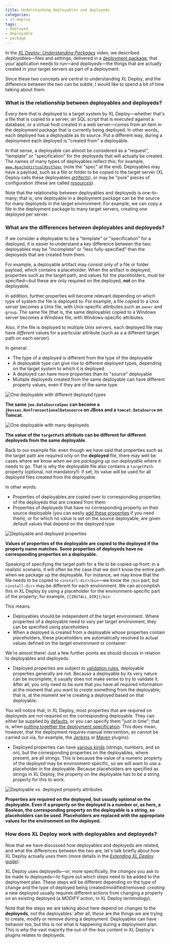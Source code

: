 ```yaml
---
title: Understanding deployables and deployeds
categories:
- xl-deploy
tags:
- deployed
- deployable
- package
---
```


In the [_XL Deploy: Understanding Packages_](http://vimeo.com/99837504) video, we described _deployables_—files and settings, delivered in a [deployment package](http://docs.xebialabs.com/releases/latest/deployit/referencemanual.html#deployment-package), that your application needs to run—and _deployeds_—the things that are actually created in your target servers as part of a deployment.

Since these two concepts are central to understanding XL Deploy, and the difference between the two can be subtle, I would like to spend a bit of time talking about them.

### What is the relationship between deployables and deployeds?

Every item that is deployed to a target system by XL Deploy—whether that's a file that is copied to a server, an SQL script that is executed against a database, or a virtual host created in a web server—comes from an item in the deployment package that is currently being deployed. In other words, each deployed has a deployable as its source. Put a different way, during a deployment each deployed is "created from" a deployable.

In that sense, a deployable can almost be considered as a "request", "template" or "specification" for the deployeds that will actually be created. The names of many types of deployables reflect this; for example, [`www.ApacheVirtualHostSpec`](http://docs.xebialabs.com/releases/latest/deployit/webserverPluginManual.html#wwwapachevirtualhostspec) (note the "spec" at the end). Deployables may have a payload, such as a file or folder to be copied to the target server (XL Deploy calls these deployables [_artifacts_](http://docs.xebialabs.com/releases/latest/deployit/referencemanual.html#artifacts)), or may be "pure" pieces of configuration (these are called [_resources_](http://docs.xebialabs.com/releases/latest/deployit/referencemanual.html#resource-specifications)).

Note that the relationship between deployables and deployeds is one-to-many; that is, one deployable in a deployment package can be the source for many deployeds in the target environment. For example, we can copy a file in the deployment package to many target servers, creating one deployed per server.

### What are the differences between deployables and deployeds?

If we consider a deployable to be a "template" or "specification" for a deployed, it is easier to understand a key difference between the two: deployables may be "incomplete" or "less fully-specified" than the deployeds that are created from them.

For example, a deployable artifact may consist only of a file or folder payload, which contains a placeholder. When the artifact is deployed, properties such as the target path, and values for the placeholders, must be specified—but these are only required on the deployed, **not** on the deployable.

In addition, further properties will become relevant depending on which type of system the file is deployed to. For example, a file copied to a Unix server becomes a _Unix_ file, with Unix-specific attributes such as `owner` and `group`. The same file (that is, the same deployable) copied to a Windows server becomes a _Windows_ file, with Windows-specific attributes.

Also, if the file is deployed to multiple Unix servers, each deployed file may have _different_ values for a particular attribute (such as a a different target path on each server).

In general:

* The type of a deployed is different from the type of the deployable
* A deployable type can give rise to different deployed types, depending on the target system to which it is deployed
* A deployed can have more properties than its "source" deployable
* Multiple deployeds created from the same deployable can have different property values, even if they are of the same type

![One deployable with different deployed types](/images/deployable-deployed-one-deployable-different-deployed-types.png)

**The same `jee.DataSourceSpec` can become a `jbossas.NonTransactionalDatasource` on JBoss and a `tomcat.DataSource` on Tomcat.**

![One deployable with many deployeds](/images/deployable-deployed-one-deployable-many-deployeds.png)

**The value of the `targetPath` attribute can be different for different deployeds from the same deployable**.

Back to our example file: even though we have said that properties such as the target path are required only on the **deployed** file, there may well be cases where we know _when we are packaging up our deployable_ where it needs to go. That is why the deployable file also contains a `targetPath` property (optional, not mandatory!): if set, its value will be used for all deployed files created from the deployable.

In other words:

* Properties of deployables are copied over to corresponding properties of the deployeds that are created from them
* Properties of deployeds that have no corresponding property on their source deployable (you can easily [add these properties](http://docs.xebialabs.com/releases/latest/deployit/customizationmanual.html#extending-a-ci) if you need them), or for which no value is set on the source deployable, are given default values that depend on the deployed type

![Deployable and deployed properties](/images/deployable-deployed-props.png)

**Values of properties of the deployable are copied to the deployed if the property name matches. Some properties of deployeds have no corresponding properties on a deployable.**

Speaking of specifying the target path for a file to be copied up front: in a realistic scenario, it will often be the case that we don't know the entire path when we package up the deployable. For instance, we may know that the file needs to be copied to `<install-dir>/bin`—we know the `/bin` part, but `<install-dir>` may be different for each environment. We can accomplish this in XL Deploy by using a placeholder for the environment-specific part of the property; for example, `{{INSTALL_DIR}}/bin`.

This means:

* Deployables should be independent of the target environment. Where properties of a deployable need to vary per target environment, they can be specified using placeholders
* When a deployed is created from a deployable whose properties contain placeholders, these placeholders are automatically resolved to actual values defined on the target environment or container

We're almost there! Just a few further points we should discuss in relation to deployables and deployeds:

* Deployed properties are subject to [validation rules](http://docs.xebialabs.com/releases/latest/deployit/customizationmanual.html#defining-validation-rules), deployable properties generally are not. Because a deployable by its very nature can be incomplete, it usually does not make sense to try to validate it. After all, you only need to be sure that you have all required information at the moment that you want to _create_ something from the deployable; that is, at the moment we're creating a deployed based on that deployable.

You will notice that, in XL Deploy, most properties that are required on deployeds are not required on the corresponding deployable. They can either be supplied by [defaults](http://docs.xebialabs.com/releases/latest/deployit/customizationmanual.html#modifying-existing-cis), or you can specify them "just in time"; that is, when [putting together the deployment specification](http://docs.xebialabs.com/releases/latest/deployit/guimanual.html#initial-deployment). This does mean, however, that the deployment requires manual intervention, so cannot be carried out via, for example, the [Jenkins](http://docs.xebialabs.com/releases/latest/xldeploy-plugin-plugin/jenkinsPluginManual.html) or [Maven](http://tech.xebialabs.com/deployit-maven-plugin/) plugins).

* Deployed properties can have [various kinds](http://docs.xebialabs.com/releases/latest/deployit/customizationmanual.html#modifying-existing-cis) (strings, numbers, and so on), but the corresponding properties on the deployables, where present, are all strings. This is because the value of a numeric property of the deployed may be environment-specific, so we will want to use a placeholder in the deployable. Because placeholders are specified as strings in XL Deploy, the property on the deployable has to be a string property for this to work.

![Deployable vs. deployed property attributes](/images/deployable-deployed-property-attributes.png)

**Properties are required on the deployed, but usually optional on the deployable. Even if a property on the deployed is a number or, as here, a Boolean, the corresponding property on the deployable is a string, so placeholders can be used. Placeholders are replaced with the appropriate values for the environment on the deployed.**

### How does XL Deploy work with deployables and deployeds?

Now that we have discussed how deployables and deployeds are related, and what the differences between the two are, let's talk briefly about how XL Deploy actually _uses_ them (more details in the [_Extending XL Deploy_ guide](http://docs.xebialabs.com/releases/latest/deployit/customizationmanual.html#preparing-and-performing-deployments-in-xl-deploy)).

XL Deploy uses deployeds—or, more specifically, the _changes_ you ask to be made to deployeds—to figure out which steps need to be added to the deployment plan. These steps will be different depending on the type of change and the type of deployed being created/modified/removed: _creating_ a new deployed usually requires different actions from changing a property on an existing deployed (a _MODIFY_ action, in XL Deploy terminology).

Note that the steps we are talking about here depend on changes to the **deployeds**, not the deployables: after all, _these_ are the things we are trying to create, modify or remove during a deployment. Deployables can have behavior too, but this is not what is happening during a deployment plan. This is why the vast majority the out-of-the-box content in XL Deploy's plugins relates to deployeds.

